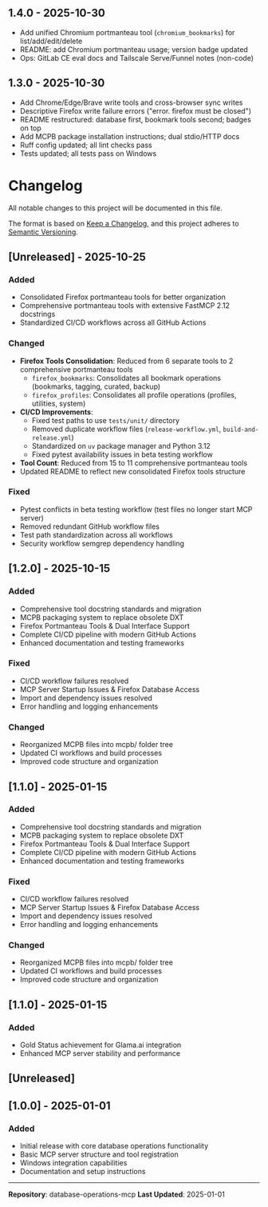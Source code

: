 ## 1.4.0 - 2025-10-30
- Add unified Chromium portmanteau tool (`chromium_bookmarks`) for list/add/edit/delete
- README: add Chromium portmanteau usage; version badge updated
- Ops: GitLab CE eval docs and Tailscale Serve/Funnel notes (non-code)

## 1.3.0 - 2025-10-30
- Add Chrome/Edge/Brave write tools and cross-browser sync writes
- Descriptive Firefox write failure errors ("error. firefox must be closed")
- README restructured: database first, bookmark tools second; badges on top
- Add MCPB package installation instructions; dual stdio/HTTP docs
- Ruff config updated; all lint checks pass
- Tests updated; all tests pass on Windows

# Changelog

All notable changes to this project will be documented in this file.

The format is based on [Keep a Changelog](https://keepachangelog.com/en/1.0.0/),
and this project adheres to [Semantic Versioning](https://semver.org/spec/v2.0.0.html).

## [Unreleased] - 2025-10-25

### Added
- Consolidated Firefox portmanteau tools for better organization
- Comprehensive portmanteau tools with extensive FastMCP 2.12 docstrings
- Standardized CI/CD workflows across all GitHub Actions

### Changed
- **Firefox Tools Consolidation**: Reduced from 6 separate tools to 2 comprehensive portmanteau tools
  - `firefox_bookmarks`: Consolidates all bookmark operations (bookmarks, tagging, curated, backup)
  - `firefox_profiles`: Consolidates all profile operations (profiles, utilities, system)
- **CI/CD Improvements**: 
  - Fixed test paths to use `tests/unit/` directory
  - Removed duplicate workflow files (`release-workflow.yml`, `build-and-release.yml`)
  - Standardized on `uv` package manager and Python 3.12
  - Fixed pytest availability issues in beta testing workflow
- **Tool Count**: Reduced from 15 to 11 comprehensive portmanteau tools
- Updated README to reflect new consolidated Firefox tools structure

### Fixed
- Pytest conflicts in beta testing workflow (test files no longer start MCP server)
- Removed redundant GitHub workflow files
- Test path standardization across all workflows
- Security workflow semgrep dependency handling

## [1.2.0] - 2025-10-15

### Added
- Comprehensive tool docstring standards and migration
- MCPB packaging system to replace obsolete DXT
- Firefox Portmanteau Tools & Dual Interface Support
- Complete CI/CD pipeline with modern GitHub Actions
- Enhanced documentation and testing frameworks

### Fixed
- CI/CD workflow failures resolved
- MCP Server Startup Issues & Firefox Database Access
- Import and dependency issues resolved
- Error handling and logging enhancements

### Changed
- Reorganized MCPB files into mcpb/ folder tree
- Updated CI workflows and build processes
- Improved code structure and organization

## [1.1.0] - 2025-01-15

### Added
- Comprehensive tool docstring standards and migration
- MCPB packaging system to replace obsolete DXT
- Firefox Portmanteau Tools & Dual Interface Support
- Complete CI/CD pipeline with modern GitHub Actions
- Enhanced documentation and testing frameworks

### Fixed
- CI/CD workflow failures resolved
- MCP Server Startup Issues & Firefox Database Access
- Import and dependency issues resolved
- Error handling and logging enhancements

### Changed
- Reorganized MCPB files into mcpb/ folder tree
- Updated CI workflows and build processes
- Improved code structure and organization

## [1.1.0] - 2025-01-15

### Added
- Gold Status achievement for Glama.ai integration
- Enhanced MCP server stability and performance

## [Unreleased]

## [1.0.0] - 2025-01-01

### Added
- Initial release with core database operations functionality
- Basic MCP server structure and tool registration
- Windows integration capabilities
- Documentation and setup instructions

---

**Repository**: database-operations-mcp
**Last Updated**: 2025-01-01
